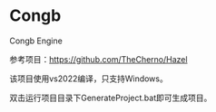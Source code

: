 # Congb
Congb Engine

参考项目：https://github.com/TheCherno/Hazel

该项目使用vs2022编译，只支持Windows。

双击运行项目目录下GenerateProject.bat即可生成项目。

